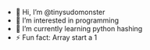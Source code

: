 - 👋 Hi, I’m @tinysudomonster
- 👀 I’m interested in programming
- 🌱 I’m currently learning python hashing
- ⚡ Fun fact: Array start a 1 

<!---
tinysudomonster/tinysudomonster is a ✨ special ✨ repository because its `README.md` (this file) appears on your GitHub profile.
You can click the Preview link to take a look at your changes.
--->
